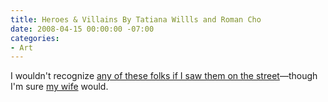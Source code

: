 ```yaml
---
title: Heroes & Villains By Tatiana Willls and Roman Cho
date: 2008-04-15 00:00:00 -07:00
categories:
- Art
---
```


<p>I wouldn't recognize <a href="http://web.mac.com/jancorey1/Site_10/Photos.html">any of these folks if I saw them on the street</a>&#8212;though I'm sure <a href="http://www.weheartprints.com/">my wife</a> would. </p>
